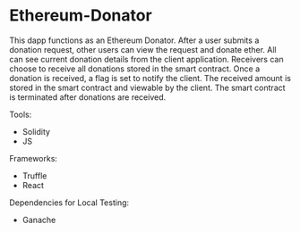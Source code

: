 # Ethereum-Donator
This dapp functions as an Ethereum Donator. After a user submits a donation request, other users can view the request and donate ether. All can see current donation details from the client application. Receivers can choose to receive all donations stored in the smart contract. Once a donation is received, a flag is set to notify the client. The received amount is stored in the smart contract and viewable by the client. The smart contract is terminated after donations are received.

Tools:
- Solidity
- JS

Frameworks:
- Truffle
- React

Dependencies for Local Testing:
- Ganache
